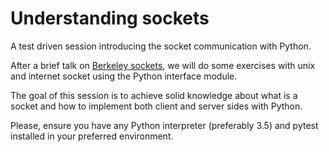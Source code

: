 Understanding sockets
=====================

A test driven session introducing the socket communication with Python.

After a brief talk on [Berkeley sockets](https://en.wikipedia.org/wiki/Berkeley_sockets), we will do some exercises with unix and 
internet socket using the Python interface module.

The goal of this session is to achieve solid knowledge about what is a socket 
and how to implement both client and server sides with Python.

Please, ensure you have any Python interpreter (preferably 3.5) and pytest 
installed in your preferred environment.

